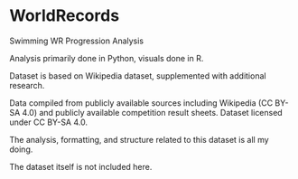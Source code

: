 # WorldRecords
Swimming WR Progression Analysis

Analysis primarily done in Python, visuals done in R.

Dataset is based on Wikipedia dataset, supplemented with additional research.

Data compiled from publicly available sources including Wikipedia (CC BY-SA 4.0) and publicly available competition result sheets. Dataset licensed under CC BY-SA 4.0.

The analysis, formatting, and structure related to this dataset is all my doing.

The dataset itself is not included here.
